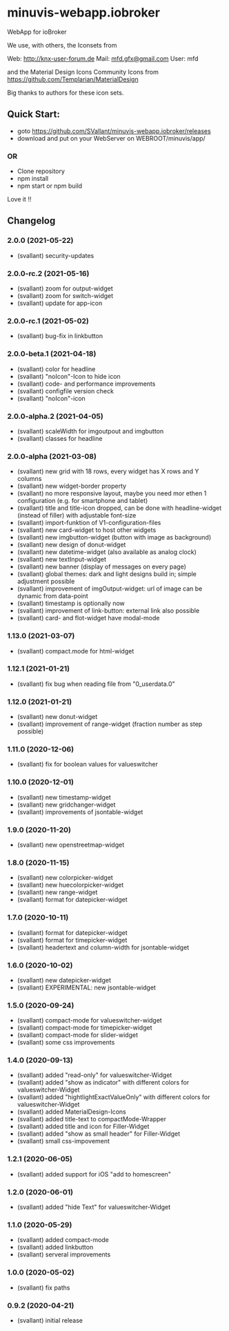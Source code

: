 # minuvis-webapp.iobroker
WebApp for ioBroker


We use, with others, the Iconsets from

Web: http://knx-user-forum.de Mail: mfd.gfx@gmail.com User: mfd

and the Material Design Icons Community Icons from https://github.com/Templarian/MaterialDesign

Big thanks to authors for these icon sets.

## Quick Start:

- goto https://github.com/SVallant/minuvis-webapp.iobroker/releases
- download and put on your WebServer on WEBROOT/minuvis/app/

### OR

- Clone repository
- npm install
- npm start or npm build

Love it !!

## Changelog
### 2.0.0 (2021-05-22)
* (svallant) security-updates

### 2.0.0-rc.2 (2021-05-16)
* (svallant) zoom for output-widget
* (svallant) zoom for switch-widget
* (svallant) update for app-icon

### 2.0.0-rc.1 (2021-05-02)
* (svallant) bug-fix in linkbutton

### 2.0.0-beta.1 (2021-04-18)
* (svallant) color for headline
* (svallant) "noIcon"-Icon to hide icon
* (svallant) code- and performance improvements
* (svallant) configfile version check
* (svallant) "noIcon"-icon

### 2.0.0-alpha.2 (2021-04-05)
* (svallant) scaleWidth for imgoutpout and imgbutton
* (svallant) classes for headline

### 2.0.0-alpha (2021-03-08)
* (svallant) new grid with 18 rows, every widget has X rows and Y columns
* (svallant) new widget-border property 
* (svallant) no more responsive layout, maybe you need mor ethen 1 configuration (e.g. for smartphone and tablet)
* (svallant) title and title-icon dropped, can be done with headline-widget (instead of filler) with adjustable font-size
* (svallant) import-funktion of V1-configuration-files
* (svallant) new card-widget to host other widgets
* (svallant) new imgbutton-widget (button with image as background)
* (svallant) new design of donut-widget
* (svallant) new datetime-widget (also available as analog clock)
* (svallant) new textInput-widget
* (svallant) new banner (display of messages on every page)
* (svallant) global themes: dark and light designs build in; simple adjustment possible
* (svallant) improvement of imgOutput-widget: url of image can be dynamic from data-point
* (svallant) timestamp is optionally now
* (svallant) improvement of link-button: external link also possible
* (svallant) card- and flot-widget have modal-mode

### 1.13.0 (2021-03-07)
* (svallant) compact.mode for html-widget

### 1.12.1 (2021-01-21)
* (svallant) fix bug when reading file from "0_userdata.0"

### 1.12.0 (2021-01-21)
* (svallant) new donut-widget
* (svallant) improvement of range-widget (fraction number as step possible)

### 1.11.0 (2020-12-06)
* (svallant) fix for boolean values for valueswitcher

### 1.10.0 (2020-12-01)
* (svallant) new timestamp-widget
* (svallant) new gridchanger-widget
* (svallant) improvements of jsontable-widget

### 1.9.0 (2020-11-20)
* (svallant) new openstreetmap-widget

### 1.8.0 (2020-11-15)
* (svallant) new colorpicker-widget
* (svallant) new huecolorpicker-widget
* (svallant) new range-widget
* (svallant) format for datepicker-widget

### 1.7.0 (2020-10-11)
* (svallant) format for datepicker-widget
* (svallant) format for timepicker-widget
* (svallant) headertext and column-width for jsontable-widget

### 1.6.0 (2020-10-02)
* (svallant) new datepicker-widget
* (svallant) EXPERIMENTAL: new jsontable-widget

### 1.5.0 (2020-09-24)
* (svallant) compact-mode for valueswitcher-widget
* (svallant) compact-mode for timepicker-widget
* (svallant) compact-mode for slider-widget
* (svallant) some css improvements

### 1.4.0 (2020-09-13)
* (svallant) added "read-only" for valueswitcher-Widget
* (svallant) added "show as indicator" with different colors for valueswitcher-Widget
* (svallant) added "hightlightExactValueOnly" with different colors for valueswitcher-Widget
* (svallant) added MaterialDesign-Icons
* (svallant) added title-text to compactMode-Wrapper
* (svallant) added title and icon for Filler-Widget
* (svallant) added "show as small header" for Filler-Widget
* (svallant) small css-impovement

### 1.2.1 (2020-06-05)
* (svallant) added support for iOS "add to homescreen"

### 1.2.0 (2020-06-01)
* (svallant) added "hide Text" for valueswitcher-Widget

### 1.1.0 (2020-05-29)
* (svallant) added compact-mode
* (svallant) added linkbutton
* (svallant) serveral improvements

### 1.0.0 (2020-05-02)
* (svallant) fix paths

### 0.9.2 (2020-04-21)
* (svallant) initial release


